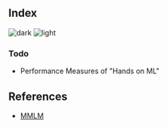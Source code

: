 ## Index
![dark](https://user-images.githubusercontent.com/12748752/141935752-90492d2e-7904-4f9f-a5a1-c4e59ddc3a33.png)
![light](https://user-images.githubusercontent.com/12748752/141935760-406edb8f-cb9b-4e30-9b69-9153b52c28b4.png)

### Todo
* Performance Measures of "Hands on ML"




##  References
* [MMLM](https://machinelearningmastery.com/regression-metrics-for-machine-learning/)
